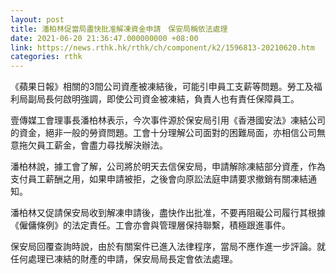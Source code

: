 ```yaml
---
layout: post
title: 潘柏林促當局盡快批准解凍資金申請　保安局稱依法處理
date: 2021-06-20 21:36:47.000000000 +08:00
link: https://news.rthk.hk/rthk/ch/component/k2/1596813-20210620.htm
categories: rthk
---
```


《蘋果日報》相關的3間公司資產被凍結後，可能引申員工支薪等問題。勞工及福利局副局長何啟明強調，即使公司資金被凍結，負責人也有責任保障員工。

壹傳媒工會理事長潘柏林表示，今次事件源於保安局引用《香港國安法》凍結公司的資金，絕非一般的勞資問題。工會十分理解公司面對的困難局面，亦相信公司無意拖欠員工薪金，會盡力尋找解決辦法。

潘柏林說，據工會了解，公司將於明天去信保安局，申請解除凍結部分資產，作為支付員工薪酬之用，如果申請被拒，之後會向原訟法庭申請要求撤銷有關凍結通知。

潘柏林又促請保安局收到解凍申請後，盡快作出批准，不要再阻礙公司履行其根據《僱傭條例》的法定責任。工會亦會與管理層保持聯繫，積極跟進事件。

保安局回覆查詢時說，由於有關案件已進入法律程序，當局不應作進一步評論。就任何處理已凍結的財產的申請，保安局局長定會依法處理。

